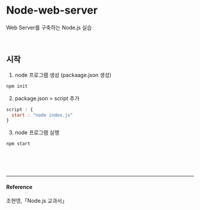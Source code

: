 # Node-web-server
Web Server를 구축하는 Node.js 실습

<br/>

## 시작

1. node 프로그램 생성 (packaage.json 생성) 
```js
npm init
```

2. package.json > script 추가
```js
script : {
  start : "node index.js"
}
```

3. node 프로그램 실행
```js
npm start
```

<br/>
<br/>
<br/>

---
#### Reference
조현영,「Node.js 교과서」 
